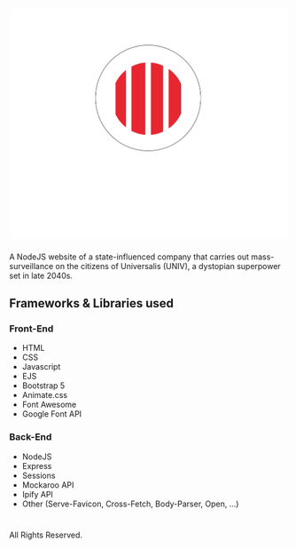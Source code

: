 # ![logo](views/images/tymocorp_full_logo_white.png)
A NodeJS website of a state-influenced company that carries out mass-surveillance on the citizens of Universalis (UNIV), a dystopian superpower set in late 2040s.

## Frameworks & Libraries used
### Front-End
- HTML
- CSS
- Javascript
- EJS
- Bootstrap 5
- Animate.css
- Font Awesome
- Google Font API
### Back-End
- NodeJS
- Express
- Sessions
- Mockaroo API
- Ipify API
- Other (Serve-Favicon, Cross-Fetch, Body-Parser, Open, ...)
#
All Rights Reserved.
